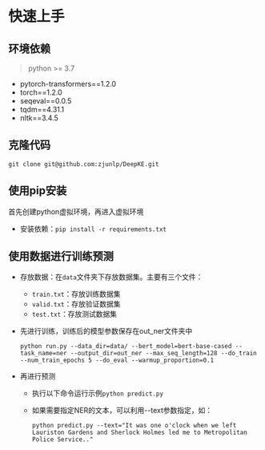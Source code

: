 # 快速上手

## 环境依赖

> python >= 3.7 

- pytorch-transformers==1.2.0
- torch==1.2.0
- seqeval==0.0.5
- tqdm==4.31.1
- nltk==3.4.5



## 克隆代码

```
git clone git@github.com:zjunlp/DeepKE.git
```



## 使用pip安装

首先创建python虚拟环境，再进入虚拟环境

- 安装依赖：`pip install -r requirements.txt`



## 使用数据进行训练预测

- 存放数据：在`data`文件夹下存放数据集。主要有三个文件：
  - `train.txt`：存放训练数据集
  - `valid.txt`：存放验证数据集
  - `test.txt`：存放测试数据集

- 先进行训练，训练后的模型参数保存在out_ner文件夹中

  ```
  python run.py --data_dir=data/ --bert_model=bert-base-cased --task_name=ner --output_dir=out_ner --max_seq_length=128 --do_train --num_train_epochs 5 --do_eval --warmup_proportion=0.1
  ```

- 再进行预测

  - 执行以下命令运行示例`python predict.py`

  - 如果需要指定NER的文本，可以利用--text参数指定，如：

    ````
    python predict.py --text="It was one o'clock when we left Lauriston Gardens and Sherlock Holmes led me to Metropolitan Police Service.."
    ````

